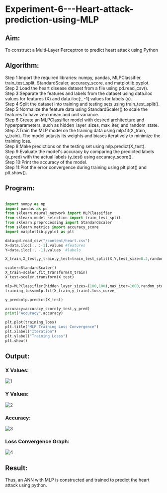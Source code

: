 # Experiment-6---Heart-attack-prediction-using-MLP
## Aim:
To construct a  Multi-Layer Perceptron to predict heart attack using Python
## Algorithm:
Step 1:Import the required libraries: numpy, pandas, MLPClassifier, train_test_split, StandardScaler, accuracy_score, and matplotlib.pyplot.<br>
Step 2:Load the heart disease dataset from a file using pd.read_csv().<br>
Step 3:Separate the features and labels from the dataset using data.iloc values for features (X) and data.iloc[:, -1].values for labels (y).<br>
Step 4:Split the dataset into training and testing sets using train_test_split().<br>
Step 5:Normalize the feature data using StandardScaler() to scale the features to have zero mean and unit variance.<br>
Step 6:Create an MLPClassifier model with desired architecture and hyperparameters, such as hidden_layer_sizes, max_iter, and random_state.<br>
Step 7:Train the MLP model on the training data using mlp.fit(X_train, y_train). The model adjusts its weights and biases iteratively to minimize the training loss.<br>
Step 8:Make predictions on the testing set using mlp.predict(X_test).<br>
Step 9:Evaluate the model's accuracy by comparing the predicted labels (y_pred) with the actual labels (y_test) using accuracy_score().<br>
Step 10:Print the accuracy of the model.<br>
Step 11:Plot the error convergence during training using plt.plot() and plt.show().<br>

## Program:
```python

import numpy as np
import pandas as pd 
from sklearn.neural_network import MLPClassifier 
from sklearn.model_selection import train_test_split
from sklearn.preprocessing import StandardScaler 
from sklearn.metrics import accuracy_score
import matplotlib.pyplot as plt

data=pd.read_csv("/content/heart.csv")
X=data.iloc[:, :-1].values #features 
Y=data.iloc[:, -1].values  #labels 

X_train,X_test,y_train,y_test=train_test_split(X,Y,test_size=0.2,random_state=42)

scaler=StandardScaler()
X_train=scaler.fit_transform(X_train)
X_test=scaler.transform(X_test)

mlp=MLPClassifier(hidden_layer_sizes=(100,100),max_iter=1000,random_state=42)
training_loss=mlp.fit(X_train,y_train).loss_curve_

y_pred=mlp.predict(X_test)

accuracy=accuracy_score(y_test,y_pred)
print("Accuracy",accuracy)

plt.plot(training_loss)
plt.title("MLP Training Loss Convergence")
plt.xlabel("Iteration")
plt.ylabel("Training Losss")
plt.show()

```

## Output:
### X Values:
![1](https://github.com/KeerthikaNagarajan/Experiment-6---Heart-attack-prediction-using-MLP/assets/93427089/f6ccc838-e5a3-4e63-aac0-5f767145dd75)


### Y Values:
![2](https://github.com/KeerthikaNagarajan/Experiment-6---Heart-attack-prediction-using-MLP/assets/93427089/705aed95-1e87-44fe-97fc-5eae806099c8)


### Accuracy:
![3](https://github.com/KeerthikaNagarajan/Experiment-6---Heart-attack-prediction-using-MLP/assets/93427089/82e6fe11-70dc-462e-a779-1aeddbf080b0)


### Loss Convergence Graph:
![4](https://github.com/KeerthikaNagarajan/Experiment-6---Heart-attack-prediction-using-MLP/assets/93427089/c1ee3539-0ccc-46f6-8949-8246dda07612)


## Result:
Thus, an ANN with MLP is constructed and trained to predict the heart attack using python.
     

